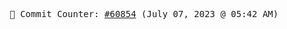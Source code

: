 <p align="center">
    <samp>
        📮 Commit Counter: <a href="https://github.com/Javascript-void0/Javascript-void0/commits/main">#60854</a> (July 07, 2023 @ 05:42 AM)
    </samp>
</p>